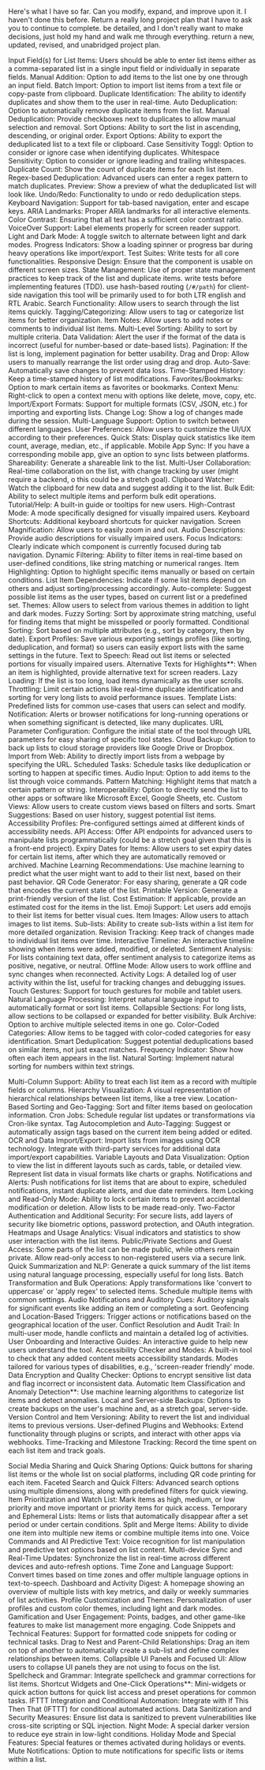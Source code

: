 Here's what I have so far.  Can you modify, expand, and improve upon it.  I haven't done this before. Return a really long project plan that I have to ask you to continue to complete.  be detailed, and I don't really want to make decisions, just hold my hand and walk me through everything.  return a new, updated, revised, and unabridged project plan.


Input Field(s) for List Items: Users should be able to enter list items either as a comma-separated list in a single input field or individually in separate fields.
Manual Addition: Option to add items to the list one by one through an input field.
Batch Import: Option to import list items from a text file or copy-paste from clipboard.
Duplicate Identification: The ability to identify duplicates and show them to the user in real-time.
Auto Deduplication: Option to automatically remove duplicate items from the list.
Manual Deduplication: Provide checkboxes next to duplicates to allow manual selection and removal.
Sort Options: Ability to sort the list in ascending, descending, or original order.
Export Options: Ability to export the deduplicated list to a text file or clipboard.
Case Sensitivity Toggl: Option to consider or ignore case when identifying duplicates.
Whitespace Sensitivity: Option to consider or ignore leading and trailing whitespaces.
Duplicate Count: Show the count of duplicate items for each list item.
Regex-based Deduplication: Advanced users can enter a regex pattern to match duplicates.
Preview: Show a preview of what the deduplicated list will look like.
Undo/Redo: Functionality to undo or redo deduplication steps.
Keyboard Navigation: Support for tab-based navigation, enter and escape keys.
ARIA Landmarks: Proper ARIA landmarks for all interactive elements.
Color Contrast: Ensuring that all text has a sufficient color contrast ratio.
VoiceOver Support: Label elements properly for screen reader support.
Light and Dark Mode: A toggle switch to alternate between light and dark modes.
Progress Indicators: Show a loading spinner or progress bar during heavy operations like import/export.
Test Suites: Write tests for all core functionalities.
Responsive Design: Ensure that the component is usable on different screen sizes.
State Management: Use of proper state management practices to keep track of the list and duplicate items.
write tests before implementing features (TDD).
use hash-based routing (`/#/path`) for client-side navigation
this tool will be primarily used to for both LTR english and RTL Arabic.
Search Functionality: Allow users to search through the list items quickly.
Tagging/Categorizing: Allow users to tag or categorize list items for better organization.
Item Notes: Allow users to add notes or comments to individual list items.
Multi-Level Sorting: Ability to sort by multiple criteria.
Data Validation: Alert the user if the format of the data is incorrect (useful for number-based or date-based lists).
Pagination: If the list is long, implement pagination for better usability.
Drag and Drop: Allow users to manually rearrange the list order using drag and drop.
Auto-Save: Automatically save changes to prevent data loss.
Time-Stamped History: Keep a time-stamped history of list modifications.
Favorites/Bookmarks: Option to mark certain items as favorites or bookmarks.
Context Menu: Right-click to open a context menu with options like delete, move, copy, etc.
Import/Export Formats: Support for multiple formats (CSV, JSON, etc.) for importing and exporting lists.
Change Log: Show a log of changes made during the session.
Multi-Language Support: Option to switch between different languages.
User Preferences: Allow users to customize the UI/UX according to their preferences.
Quick Stats: Display quick statistics like item count, average, median, etc., if applicable.
Mobile App Sync: If you have a corresponding mobile app, give an option to sync lists between platforms.
Shareability: Generate a shareable link to the list.
Multi-User Collaboration: Real-time collaboration on the list, with change tracking by user (might require a backend, o this could be a stretch goal).
Clipboard Watcher: Watch the clipboard for new data and suggest adding it to the list.
Bulk Edit: Ability to select multiple items and perform bulk edit operations.
Tutorial/Help: A built-in guide or tooltips for new users.
High-Contrast Mode: A mode specifically designed for visually impaired users.
Keyboard Shortcuts: Additional keyboard shortcuts for quicker navigation.
Screen Magnification: Allow users to easily zoom in and out.
Audio Descriptions: Provide audio descriptions for visually impaired users.
Focus Indicators: Clearly indicate which component is currently focused during tab navigation.
Dynamic Filtering: Ability to filter items in real-time based on user-defined conditions, like string matching or numerical ranges.
Item Highlighting: Option to highlight specific items manually or based on certain conditions.
List Item Dependencies: Indicate if some list items depend on others and adjust sorting/processing accordingly.
Auto-complete: Suggest possible list items as the user types, based on current list or a predefined set.
Themes: Allow users to select from various themes in addition to light and dark modes.
Fuzzy Sorting: Sort by approximate string matching, useful for finding items that might be misspelled or poorly formatted.
Conditional Sorting: Sort based on multiple attributes (e.g., sort by category, then by date).
Export Profiles: Save various exporting settings profiles (like sorting, deduplication, and format) so users can easily export lists with the same settings in the future.
Text to Speech: Read out list items or selected portions for visually impaired users.
Alternative Texts for Highlights**: When an item is highlighted, provide alternative text for screen readers.
Lazy Loading: If the list is too long, load items dynamically as the user scrolls.
Throttling: Limit certain actions like real-time duplicate identification and sorting for very long lists to avoid performance issues.
Template Lists: Predefined lists for common use-cases that users can select and modify.
Notification: Alerts or browser notifications for long-running operations or when something significant is detected, like many duplicates.
URL Parameter Configuration: Configure the initial state of the tool through URL parameters for easy sharing of specific tool states.
Cloud Backup: Option to back up lists to cloud storage providers like Google Drive or Dropbox.
Import from Web: Ability to directly import lists from a webpage by specifying the URL.
Scheduled Tasks: Schedule tasks like deduplication or sorting to happen at specific times.
Audio Input: Option to add items to the list through voice commands.
Pattern Matching: Highlight items that match a certain pattern or string. 
Interoperability: Option to directly send the list to other apps or software like Microsoft Excel, Google Sheets, etc.
Custom Views: Allow users to create custom views based on filters and sorts.
Smart Suggestions: Based on user history, suggest potential list items.
Accessibility Profiles: Pre-configured settings aimed at different kinds of accessibility needs.
API Access: Offer API endpoints for advanced users to manipulate lists programmatically (could be a stretch goal given that this is a front-end project).
Expiry Dates for Items: Allow users to set expiry dates for certain list items, after which they are automatically removed or archived.
Machine Learning Recommendations: Use machine learning to predict what the user might want to add to their list next, based on their past behavior.
QR Code Generator: For easy sharing, generate a QR code that encodes the current state of the list.
Printable Version: Generate a print-friendly version of the list.
Cost Estimation: If applicable, provide an estimated cost for the items in the list.
Emoji Support: Let users add emojis to their list items for better visual cues.
Item Images: Allow users to attach images to list items.
Sub-lists: Ability to create sub-lists within a list item for more detailed organization.
Revision Tracking: Keep track of changes made to individual list items over time.
Interactive Timeline: An interactive timeline showing when items were added, modified, or deleted.
Sentiment Analysis: For lists containing text data, offer sentiment analysis to categorize items as positive, negative, or neutral.
Offline Mode: Allow users to work offline and sync changes when reconnected.
Activity Logs: A detailed log of user activity within the list, useful for tracking changes and debugging issues.
Touch Gestures: Support for touch gestures for mobile and tablet users.
Natural Language Processing: Interpret natural language input to automatically format or sort list items.
Collapsible Sections: For long lists, allow sections to be collapsed or expanded for better visibility.
Bulk Archive: Option to archive multiple selected items in one go.
Color-Coded Categories: Allow items to be tagged with color-coded categories for easy identification.
Smart Deduplication: Suggest potential deduplications based on similar items, not just exact matches.
Frequency Indicator: Show how often each item appears in the list.
Natural Sorting: Implement natural sorting for numbers within text strings.



Multi-Column Support: Ability to treat each list item as a record with multiple fields or columns.
Hierarchy Visualization: A visual representation of hierarchical relationships between list items, like a tree view. 
Location-Based Sorting and Geo-Tagging: Sort and filter items based on geolocation information.
Cron Jobs: Schedule regular list updates or transformations via Cron-like syntax.
Tag Autocompletion and Auto-Tagging: Suggest or automatically assign tags based on the current item being added or edited.
OCR and Data Import/Export: Import lists from images using OCR technology. Integrate with third-party services for additional data import/export capabilities.
Variable Layouts and Data Visualization: Option to view the list in different layouts such as cards, table, or detailed view. Represent list data in visual formats like charts or graphs.
Notifications and Alerts: Push notifications for list items that are about to expire, scheduled notifications, instant duplicate alerts, and due date reminders.
Item Locking and Read-Only Mode: Ability to lock certain items to prevent accidental modification or deletion. Allow lists to be made read-only.
Two-Factor Authentication and Additional Security: For secure lists, add layers of security like biometric options, password protection, and OAuth integration.
Heatmaps and Usage Analytics: Visual indicators and statistics to show user interaction with the list items.
Public/Private Sections and Guest Access: Some parts of the list can be made public, while others remain private. Allow read-only access to non-registered users via a secure link.
Quick Summarization and NLP: Generate a quick summary of the list items using natural language processing, especially useful for long lists.
Batch Transformation and Bulk Operations: Apply transformations like 'convert to uppercase' or 'apply regex' to selected items. Schedule multiple items with common settings.
Audio Notifications and Auditory Cues: Auditory signals for significant events like adding an item or completing a sort.
Geofencing and Location-Based Triggers: Trigger actions or notifications based on the geographical location of the user.
Conflict Resolution and Audit Trail: In multi-user mode, handle conflicts and maintain a detailed log of activities.
User Onboarding and Interactive Guides: An interactive guide to help new users understand the tool.
Accessibility Checker and Modes: A built-in tool to check that any added content meets accessibility standards. Modes tailored for various types of disabilities, e.g., 'screen-reader friendly' mode.
Data Encryption and Quality Checker: Options to encrypt sensitive list data and flag incorrect or inconsistent data.
Automatic Item Classification and Anomaly Detection**: Use machine learning algorithms to categorize list items and detect anomalies.
Local and Server-side Backups: Options to create backups on the user's machine and, as a stretch goal, server-side.
Version Control and Item Versioning: Ability to revert the list and individual items to previous versions.
User-defined Plugins and Webhooks: Extend functionality through plugins or scripts, and interact with other apps via webhooks.
Time-Tracking and Milestone Tracking: Record the time spent on each list item and track goals.








Social Media Sharing and Quick Sharing Options: Quick buttons for sharing list items or the whole list on social platforms, including QR code printing for each item.
Faceted Search and Quick Filters: Advanced search options using multiple dimensions, along with predefined filters for quick viewing.
Item Prioritization and Watch List: Mark items as high, medium, or low priority and move important or priority items for quick access.
Temporary and Ephemeral Lists: Items or lists that automatically disappear after a set period or under certain conditions.
Split and Merge Items: Ability to divide one item into multiple new items or combine multiple items into one.
Voice Commands and AI Predictive Text: Voice recognition for list manipulation and predictive text options based on list content.
Multi-device Sync and Real-Time Updates: Synchronize the list in real-time across different devices and auto-refresh options.
Time Zone and Language Support: Convert times based on time zones and offer multiple language options in text-to-speech.
Dashboard and Activity Digest: A homepage showing an overview of multiple lists with key metrics, and daily or weekly summaries of list activities.
Profile Customization and Themes: Personalization of user profiles and custom color themes, including light and dark modes.
Gamification and User Engagement: Points, badges, and other game-like features to make list management more engaging.
Code Snippets and Technical Features: Support for formatted code snippets for coding or technical tasks.
Drag to Nest and Parent-Child Relationships: Drag an item on top of another to automatically create a sub-list and define complex relationships between items.
Collapsible UI Panels and Focused UI: Allow users to collapse UI panels they are not using to focus on the list.
Spellcheck and Grammar: Integrate spellcheck and grammar corrections for list items.
Shortcut Widgets and One-Click Operations**: Mini-widgets or quick action buttons for quick list access and preset operations for common tasks.
IFTTT Integration and Conditional Automation: Integrate with If This Then That (IFTTT) for conditional automated actions.
Data Sanitization and Security Measures: Ensure list data is sanitized to prevent vulnerabilities like cross-site scripting or SQL injection.
Night Mode: A special darker version to reduce eye strain in low-light conditions.
Holiday Mode and Special Features: Special features or themes activated during holidays or events.
Mute Notifications: Option to mute notifications for specific lists or items within a list.
